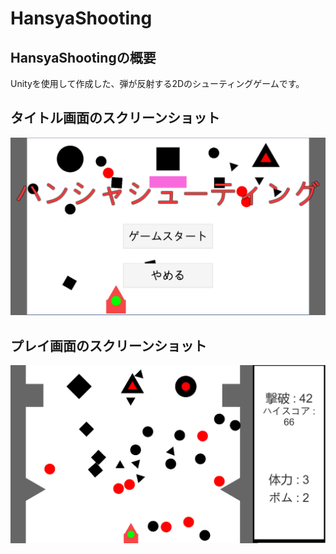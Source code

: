 # HansyaShooting

## HansyaShootingの概要

Unityを使用して作成した、弾が反射する2Dのシューティングゲームです。

## タイトル画面のスクリーンショット

![タイトル画面](./Readme_Screenshot/HansyaShooting_SS_Title.png)

## プレイ画面のスクリーンショット

![プレイ画面](./Readme_Screenshot/HansyaShooting_SS_Play.png)
